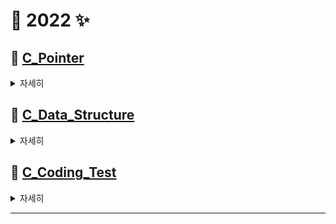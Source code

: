 # 🌈 2022 ✨

## 🐥 [C_Pointer](https://github.com/Kang-SeoHyun/C_Language/tree/main/C_Pointer)

<details>
<summary>  <kbd>자세히</kbd> </summary>

* 📖 교재 : [공동환의 열혈강의 C 포인터](https://freelec.co.kr/lecture/%EC%97%B4%ED%98%88%EA%B0%95%EC%9D%98-c-%ED%8F%AC%EC%9D%B8%ED%84%B0/)
* 💪🏻 목표 : 포인터 익숙해지기
* ❓ 방법 : 
  * 깃허브에 [개념 정리](https://github.com/Kang-SeoHyun/C_Language/tree/main/C_Pointer)하기
  * 코드 [따라하기](https://github.com/Kang-SeoHyun/C_Language/tree/main/C_Pointer/code)
* 🤙🏻 약속 : 1일 1강 이상  
  *  05.23 ~ 05.27 : ~ 2장  
  *  05.30 ~ 06.03 : ~ 4장  
  *  06.06 ~ 06.10 : ~ 7장
  *  06.13 ~ 06.17 : ~ 10장
  *  06.20 ~ 06.24 : ~ 13장
  *  06.27 ~ 07.01 : ~ 15장

</details>    

## 🐥 [C_Data_Structure](https://github.com/Kang-SeoHyun/C_Language/tree/main/C_Data_Structure)

<details>
<summary> <kbd>자세히</kbd> </summary>
    
*  📖 교재 : [윤성우의 열혈 자료구조](http://www.kyobobook.co.kr/product/detailViewKor.laf?mallGb=KOR&ejkGb=KOR&barcode=9788996094067)
* 💪🏻 목표 : 자료구조 알기
* ❓ 방법 : 
   * 2인 1개조 동료평가 진행 (1주: 1 ~ 2파트 진행)  
   * 깃허브 개념 정리
* 🤙🏻 약속 : 매일 조금씩이라도 꾸준히 하기  

### 스터디 일정('22.05.23.~)  
* 자료구조
    * [CHAPTER 1](https://github.com/Kang-SeoHyun/C_Language/tree/main/C_Data_Structure/CH01.data_structure) 자료구조와 알고리즘의 이해
    * [CHAPTER 2](https://github.com/Kang-SeoHyun/C_Language/tree/main/C_Data_Structure/CH02.recursion) 재귀

### 스터디 방법 및 규칙
* 학습 방법
  * 1주마다 자료구조 동료평가 2회 진행
  * 1일마다 코딩테스트 문제풀이 최소 1회 진행
  * 개인 학습 내용은 각자 정리 후 README에 업데이트
 
### 관련 개인 Repository
  * [junto](https://github.com/ji-junhyuk)
  * [Wilbur](https://github.com/Wilbur0306)
  * [ejae](https://github.com/nawooo)


</details>


## 🐥 [C_Coding_Test](https://github.com/Kang-SeoHyun/C_Language/tree/main/C_Coding_Test)

<details>
<summary>  <kbd>자세히</kbd> </summary>

*  📖 사이트 : [백준](https://www.acmicpc.net/step)
* ❓ 방법 :  
   * [라이벌 제도](https://solved.ac/ranking/rival)를 통한 그룹 라이벌 진도 확인  
   * [class](https://solved.ac/class)에 선별된 문제를 참고하여 학습

</details>

----------------------------------------------------------------------------
